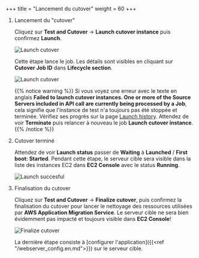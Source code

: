 +++
title = "Lancement du cutover"
weight = 60
+++

1. Lancement du "cutover"
 
    Cliquez sur **Test and Cutover** -> **Launch cutover instance** puis confirmez **Launch**.

    ![Launch cutover](/app_mig_serv/launch_cutover_popup.en.png)

    Cette étape lance le job. Les détails sont visibles en cliquant sur **Cutover Job ID** dans **Lifecycle section**.  

    ![Launch cutover](/app_mig_serv/launch_cutover.en.png)  

    {{% notice warning %}} Si vous voyez une erreur avec le texte en anglais **Failed to launch cutover instances. One or more of the Source Servers included in API call are currently being processed by a Job**, cela signifie que l'instance de test n'a toujours pas été stoppée et terminée. Vérifiez ses progrès sur la page <a href="https://us-west-2.console.aws.amazon.com/mgn/home?region=us-west-2#/launchHistory">Launch history</a>. Attendez de voir **Terminate** puis relancer à nouveau le job **Launch cutover instance**.  
{{% /notice %}}   

2. Cutover terminé

    Attendez de voir **Launch status** passer de **Waiting** à **Launched** / **First boot: Started**. Pendant cette étape, le serveur cible sera visible dans la liste des instances EC2 dans **EC2 Console** avec le status **Running**.

    ![Launch succesful](/app_mig_serv/launch_status_launched.en.png)

3. Finalisation du cutover

    Cliquez sur **Test and Cutover** -> **Finalize cutover**, puis confirmez la finalisation du cutover pour lancer le nettoyage des ressources utilisées par **AWS Application Migration Service**. Le serveur cible ne sera bien évidemment pas impacté et toujours visible dans **EC2 Console**!

    ![Finalize cutover](/app_mig_serv/finalize_cutover.en.png)
   
    La dernière étape consiste à [configurer l'application]({{<ref "/webserver_config.en.md">}}) sur le serveur cible.
